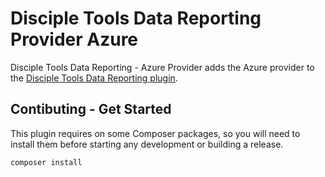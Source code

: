 # Disciple Tools Data Reporting Provider Azure
Disciple Tools Data Reporting - Azure Provider adds the Azure provider to the [Disciple Tools Data Reporting plugin](https://github.com/cairocoder01/disciple-tools-data-reporting).

## Contibuting - Get Started
This plugin requires on some Composer packages, so you will need to install them before starting any development or building a release.

```
composer install
```
